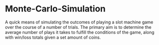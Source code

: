 # Monte-Carlo-Simulation
A quick means of simulating the outcomes of playing a slot machine game over the course of a number of trials. The primary aim is to determine the average number of plays it takes to fulfill the conditions of the game, along with win/loss totals given a set amount of coins. 
